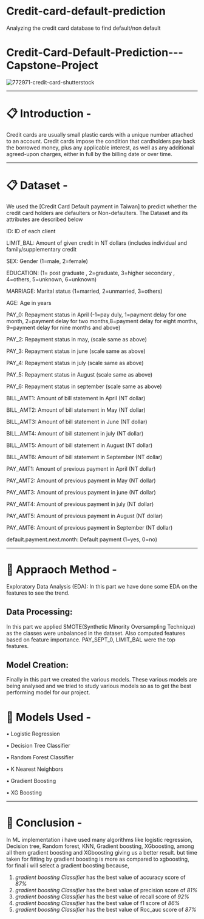 # Credit-card-default-prediction
Analyzing the credit card database to find default/non default

# Credit-Card-Default-Prediction---Capstone-Project

![772971-credit-card-shutterstock](https://user-images.githubusercontent.com/103633582/183985508-a2f3e92c-ff73-448b-a108-6140180bef8e.jpg)



-----------------------------------------------------

# 📋 Introduction -

Credit cards are usually small plastic cards with a unique number attached to an account.
Credit cards impose the condition that cardholders pay back the borrowed money, plus any applicable interest, as well as any additional agreed-upon charges, either in full by the billing date or over time.


-----------------------------------------------------

# 📋 Dataset - 

We used the [Credit Card Default payment in Taiwan]  to predict whether the credit card holders are defaulters or Non-defaulters. The Dataset and its attributes are described below

ID: ID of each client

LIMIT_BAL: Amount of given credit in NT dollars (includes individual and family/supplementary credit

SEX: Gender (1=male, 2=female)

EDUCATION: (1= post graduate , 2=graduate, 3=higher secondary , 4=others, 5=unknown, 6=unknown)

MARRIAGE: Marital status (1=married, 2=unmarried, 3=others)

AGE: Age in years

PAY_0: Repayment status in April (-1=pay duly, 1=payment delay for one month, 2=payment delay for two months,8=payment delay for eight months, 9=payment delay for nine months and above)

PAY_2: Repayment status in may,  (scale same as above)

PAY_3: Repayment status in june (scale same as above)

PAY_4: Repayment status in july  (scale same as above)

PAY_5: Repayment status in August  (scale same as above)

PAY_6: Repayment status in september  (scale same as above)

BILL_AMT1: Amount of bill statement in April (NT dollar)

BILL_AMT2: Amount of bill statement in May (NT dollar)

BILL_AMT3: Amount of bill statement in June (NT dollar)

BILL_AMT4: Amount of bill statement in july (NT dollar)

BILL_AMT5: Amount of bill statement in August (NT dollar)

BILL_AMT6: Amount of bill statement in September (NT dollar)

PAY_AMT1: Amount of previous payment in April (NT dollar)

PAY_AMT2: Amount of previous payment in May (NT dollar)

PAY_AMT3: Amount of previous payment in june (NT dollar)

PAY_AMT4: Amount of previous payment in july (NT dollar)

PAY_AMT5: Amount of previous payment in August (NT dollar)

PAY_AMT6: Amount of previous payment in September (NT dollar)

default.payment.next.month: Default payment (1=yes, 0=no)

-------------------------------------

# 💾 Appraoch Method - 
Exploratory Data Analysis (EDA): In this part we have done some EDA on the features to see the trend.

## Data Processing:
In this part we applied SMOTE(Synthetic Minority Oversampling Technique) as the classes were unbalanced in the dataset. Also computed features based on feature importance. PAY_SEPT_0, LIMIT_BAL were the top features.

## Model Creation:
Finally in this part we created the various models. These various models are being analysed and we tried to study various models so as to get the best performing model for our project.

# 💾 Models Used - 

• Logistic Regression

• Decision Tree Classifier

• Random Forest Classifier

• K Nearest Neighbors

• Gradient Boosting

• XG Boosting

-----------------------------------------------------

# 💾 Conclusion -

In ML implementation i have used many algorithms like logistic regression, Decision tree, Random forest, KNN, Gradient boosting, XGboosting, among all them gradient boosting and XGboosting giving us a better result. but time taken for fitting by gradient boosting is more as compared to xgboosting, for final i will select a gradient boosting because,

1. *gradient boosting Classifier* has the best value of accuracy score of *87%*
2. *gradient boosting Classifier* has the best value of precision score of *81%*
3. *gradient boosting Classifier* has the best value of recall score of *92%*
4. *gradient boosting Classifier* has the best value of f1 score of *86%*
5. *gradient boosting Classifier* has the best value of Roc_auc score of *87%*


